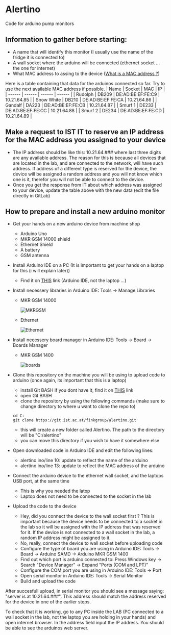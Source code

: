 # Alertino

Code for arduino pump monitors

## Information to gather before starting:
- A name that will identify this monitor (I usually use the name of the fridge it is connected to)
- A wall socket where the arduino will be connected (ethernet socket ... the one for internet)
- What MAC address to assing to the device ([What is a MAC address ?](https://en.wikipedia.org/wiki/MAC_address#:~:text=A%20media%20access%20control%20address,Wi%2DFi%2C%20and%20Bluetooth.))

Here is a table containing that data for the arduinos connected so far. Try to use the next available MAC address if possible.
| Name | Socket | MAC | IP |
| ------ | ------ | ------ | ------ |
| Rudolph | DB209 | DE:AD:BE:EF:FE:C9 | 10.21.64.85 |
| Snow White | DB210 | DE:AD:BE:EF:FE:CA | 10.21.64.86 |
| Gandalf | DA223 | DE:AD:BE:EF:FE:CB | 10.21.64.87 |
| Smurf 1 | DE233 | DE:AD:BE:EF:FE:CC | 10.21.64.88 |
| Smurf 2 | DE234 | DE:AD:BE:EF:FE:CD | 10.21.64.89 |

## Make a request to IST IT to reserve an IP address for the MAC address you assigned to your device
- The IP address should be like this: 10.21.64.### where last three digits are any available address. The reason for this is because all devices that are located in the lab, and are connected to the network, will have such address. If address of a different type is reserved for the device, the device will be assigned a random address and you will not know which one is it, therefor you will not be able to connect to the device.
- Once you get the response from IT about which address was assigned to your device, update the table above with the new data (edit the file directly in GitLab)

## How to prepare and install a new arduino monitor

- Get your hands on a new arduino device from machine shop
    - Arduino Uno
    - MKR GSM 14000 shield
    - Ethernet Shield
    - A battery
    - GSM antenna

- Install Arduino IDE on a PC (It is important to get your hands on a laptop for this (i will explain later))
    - Find it on [THIS](https://www.arduino.cc/en/software) link (Arduino IDE, not the laptop ...)

- Install necessery libraries in Arduino IDE: Tools -> Manage Libraries
    - MKR GSM 14000
    
        ![MKRGSM](https://user-images.githubusercontent.com/19326347/136975294-8ce5b3b5-1849-4ea4-8def-667501c34947.png)

    - Ethernet
    
        ![Ethernet](https://user-images.githubusercontent.com/19326347/136975313-720ee6dc-ae5c-4a6f-9f57-0a97671b56ef.png)
        
- Install necessery board manager in Arduino IDE: Tools -> Board -> Boards Manager
    - MKR GSM 1400
        
        ![boards](https://user-images.githubusercontent.com/13066652/137130728-25005c73-fc3b-4e63-8e0e-374e502e77fc.png)



- Clone this repository on the machine you will be using to upload code to arduino (once again, its important that this is a laptop)
    - install Git BASH if you dont have it, find it on [THIS](https://gitforwindows.org/) link
    - open Git BASH
    - clone the repository by using the following commands (make sure to change directory to where u want to clone the repo to)
    ``` 
    cd C:
    git clone https://git.ist.ac.at/finkgroup/alertino.git
    ```
    - this will create a new folder called Alertino. The path to the directory will be "C:/alertino"
    - you can move this directory if you wish to have it somewhere else

- Open downloaded code in Arduino IDE and edit the following lines:
    - alertino.ino/line 10: update to reflect the name of the arduino
    - alertino.ino/line 13: update to reflect the MAC address of the arduino

- Connect the arduino device to the ethernet wall socket, and the laptops USB port, at the same time
    - This is why you needed the latop
    - Laptop does not need to be connected to the socket in the lab

- Upload the code to the device
    - Hey, did you connect the device to the wall socket first ? This is important because the device needs to be connected to a socket in the lab so it will be assigned with the IP address that was reserved for it. If the device is not connected to a wall socket in the lab, a random IP address might be assigned to it. 
    - No, really, connect the device to wall socket before uploading code
    - Configure the type of board you are using in Arduino IDE: Tools -> Board -> Arduino SAMD -> Arduino MKR GSM 1400
    - Find out which port is arduino connected to: Press Windows key -> Search "Device Manager" -> Expand "Ports (COM and LPT)"
    - Configure the COM port you are using in Arduino IDE: Tools -> Port
    - Open serial monitor in Arduino IDE: Tools -> Serial Monitor
    - Build and upload the code

After succesfull upload, in serial monitor you should see a message saying: "server is at 10.21.64.###". This address should match the address reserved for the device in one of the earlier steps.

To check that it is working, go to any PC inside the LAB (PC connected to a wall socket in the lab, not the laptop you are holding in your hands) and open internet browser. In the address field input the IP address. You should be able to see the arduinos web server.
